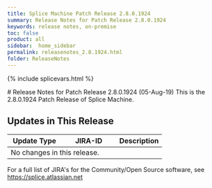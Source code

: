 ```yaml
---
title: Splice Machine Patch Release 2.8.0.1924
summary: Release Notes for Patch Release 2.8.0.1924
keywords: release notes, on-premise
toc: false
product: all
sidebar:  home_sidebar
permalink: releasenotes_2.8.1924.html
folder: ReleaseNotes
---
```

{% include splicevars.html %}
<section>
<div class="TopicContent" data-swiftype-index="true" markdown="1">
# Release Notes for Patch Release 2.8.0.1924 (05-Aug-19)
This is the 2.8.0.1924 Patch Release of Splice Machine.

## Updates in This Release
<table>
    <col width="125px" />
    <col width="125px" />
    <col />
    <thead>
        <tr>
            <th>Update Type</th>
            <th>JIRA-ID</th>
            <th>Description</th>
        </tr>
    </thead>
    <tbody>
        <tr>
            <td colspan="3">No changes in this release.</td>
        </tr>
    </tbody>
</table>

For a full list of JIRA's for the Community/Open Source software, see <https://splice.atlassian.net>

</div>
</section>

